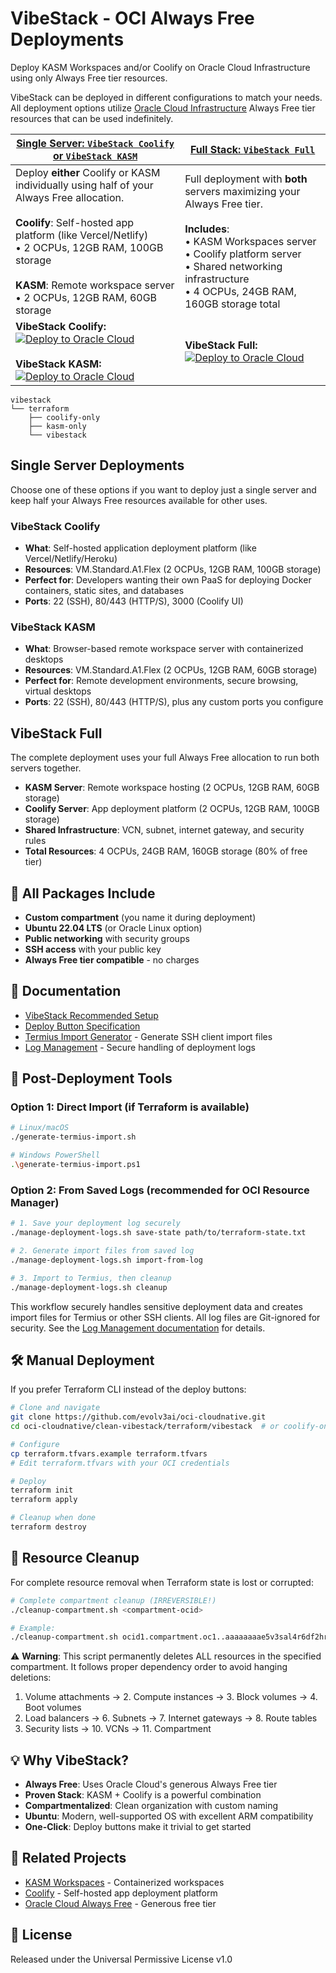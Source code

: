 # VibeStack - OCI Always Free Deployments

Deploy KASM Workspaces and/or Coolify on Oracle Cloud Infrastructure using only Always Free tier resources.

VibeStack can be deployed in different configurations to match your needs. All deployment options utilize [Oracle Cloud Infrastructure][oci] Always Free tier resources that can be used indefinitely.

| [Single Server: `VibeStack Coolify` or `VibeStack KASM`](#single-server-deployments) | [Full Stack: `VibeStack Full`](#vibestack-full) |
|---|---|
| Deploy **either** Coolify or KASM individually using half of your Always Free allocation. <br/><br/> **Coolify**: Self-hosted app platform (like Vercel/Netlify) <br/> • 2 OCPUs, 12GB RAM, 100GB storage <br/><br/> **KASM**: Remote workspace server <br/> • 2 OCPUs, 12GB RAM, 60GB storage | Full deployment with **both** servers maximizing your Always Free tier. <br/><br/> **Includes**: <br/> • KASM Workspaces server <br/> • Coolify platform server <br/> • Shared networking infrastructure <br/> • 4 OCPUs, 24GB RAM, 160GB storage total |
| **VibeStack Coolify:** [![Deploy to Oracle Cloud](https://oci-resourcemanager-plugin.plugins.oci.oraclecloud.com/latest/deploy-to-oracle-cloud.svg)](https://cloud.oracle.com/resourcemanager/stacks/create?zipUrl=https://github.com/evolv3ai/oci-cloudnative/releases/latest/download/vibestack-coolify.zip) <br/><br/> **VibeStack KASM:** [![Deploy to Oracle Cloud](https://oci-resourcemanager-plugin.plugins.oci.oraclecloud.com/latest/deploy-to-oracle-cloud.svg)](https://cloud.oracle.com/resourcemanager/stacks/create?zipUrl=https://github.com/evolv3ai/oci-cloudnative/releases/latest/download/vibestack-kasm.zip) | **VibeStack Full:** [![Deploy to Oracle Cloud](https://oci-resourcemanager-plugin.plugins.oci.oraclecloud.com/latest/deploy-to-oracle-cloud.svg)](https://cloud.oracle.com/resourcemanager/stacks/create?zipUrl=https://github.com/evolv3ai/oci-cloudnative/releases/latest/download/vibestack-full.zip) |

```text
vibestack
└── terraform
    ├── coolify-only
    ├── kasm-only
    └── vibestack
```

[oci]: https://cloud.oracle.com

## Single Server Deployments

Choose one of these options if you want to deploy just a single server and keep half your Always Free resources available for other uses.

### VibeStack Coolify
- **What**: Self-hosted application deployment platform (like Vercel/Netlify/Heroku)
- **Resources**: VM.Standard.A1.Flex (2 OCPUs, 12GB RAM, 100GB storage)
- **Perfect for**: Developers wanting their own PaaS for deploying Docker containers, static sites, and databases
- **Ports**: 22 (SSH), 80/443 (HTTP/S), 3000 (Coolify UI)

### VibeStack KASM
- **What**: Browser-based remote workspace server with containerized desktops
- **Resources**: VM.Standard.A1.Flex (2 OCPUs, 12GB RAM, 60GB storage)
- **Perfect for**: Remote development environments, secure browsing, virtual desktops
- **Ports**: 22 (SSH), 80/443 (HTTP/S), plus any custom ports you configure

## VibeStack Full

The complete deployment uses your full Always Free allocation to run both servers together.

- **KASM Server**: Remote workspace hosting (2 OCPUs, 12GB RAM, 60GB storage)
- **Coolify Server**: App deployment platform (2 OCPUs, 12GB RAM, 100GB storage)
- **Shared Infrastructure**: VCN, subnet, internet gateway, and security rules
- **Total Resources**: 4 OCPUs, 24GB RAM, 160GB storage (80% of free tier)

## 🔧 All Packages Include

- **Custom compartment** (you name it during deployment)
- **Ubuntu 22.04 LTS** (or Oracle Linux option)
- **Public networking** with security groups
- **SSH access** with your public key
- **Always Free tier compatible** - no charges

## 📖 Documentation

- [VibeStack Recommended Setup](docs/oci-vibestack-recommended-setup.md)
- [Deploy Button Specification](docs/deploy-button-specification.md)
- [Termius Import Generator](docs/termius-import.md) - Generate SSH client import files
- [Log Management](docs/log-management.md) - Secure handling of deployment logs

## 🔧 Post-Deployment Tools

### Option 1: Direct Import (if Terraform is available)

```bash
# Linux/macOS
./generate-termius-import.sh

# Windows PowerShell
.\generate-termius-import.ps1
```

### Option 2: From Saved Logs (recommended for OCI Resource Manager)

```bash
# 1. Save your deployment log securely
./manage-deployment-logs.sh save-state path/to/terraform-state.txt

# 2. Generate import files from saved log
./manage-deployment-logs.sh import-from-log

# 3. Import to Termius, then cleanup
./manage-deployment-logs.sh cleanup
```

This workflow securely handles sensitive deployment data and creates import files for Termius or other SSH clients. All log files are Git-ignored for security. See the [Log Management documentation](docs/log-management.md) for details.

## 🛠️ Manual Deployment

If you prefer Terraform CLI instead of the deploy buttons:

```bash
# Clone and navigate
git clone https://github.com/evolv3ai/oci-cloudnative.git
cd oci-cloudnative/clean-vibestack/terraform/vibestack  # or coolify-only/ or kasm-only/

# Configure
cp terraform.tfvars.example terraform.tfvars
# Edit terraform.tfvars with your OCI credentials

# Deploy
terraform init
terraform apply

# Cleanup when done
terraform destroy
```

## 🧹 Resource Cleanup

For complete resource removal when Terraform state is lost or corrupted:

```bash
# Complete compartment cleanup (IRREVERSIBLE!)
./cleanup-compartment.sh <compartment-ocid>

# Example:
./cleanup-compartment.sh ocid1.compartment.oc1..aaaaaaaae5v3sal4r6df2hrucviwerue5k3trdiln5buhh7wggjjgw2f7wua
```

⚠️ **Warning**: This script permanently deletes ALL resources in the specified compartment. It follows proper dependency order to avoid hanging deletions:

1. Volume attachments → 2. Compute instances → 3. Block volumes → 4. Boot volumes
5. Load balancers → 6. Subnets → 7. Internet gateways → 8. Route tables
9. Security lists → 10. VCNs → 11. Compartment

## 💡 Why VibeStack?

- **Always Free**: Uses Oracle Cloud's generous Always Free tier
- **Proven Stack**: KASM + Coolify is a powerful combination
- **Compartmentalized**: Clean organization with custom naming
- **Ubuntu**: Modern, well-supported OS with excellent ARM compatibility
- **One-Click**: Deploy buttons make it trivial to get started

## 🔗 Related Projects

- [KASM Workspaces](https://kasmweb.com/) - Containerized workspaces
- [Coolify](https://coolify.io/) - Self-hosted app deployment platform
- [Oracle Cloud Always Free](https://www.oracle.com/cloud/free/) - Generous free tier

## 📄 License

Released under the Universal Permissive License v1.0